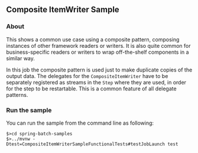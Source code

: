 ## Composite ItemWriter Sample

### About

This shows a common use case using a composite pattern, composing
instances of other framework readers or writers.  It is also quite
common for business-specific readers or writers to wrap
off-the-shelf components in a similar way.

In this job the composite pattern is used just to make duplicate
copies of the output data.  The delegates for the
`CompositeItemWriter` have to be separately registered as
streams in the `Step` where they are used, in order for the step
to be restartable.  This is a common feature of all delegate
patterns.

### Run the sample

You can run the sample from the command line as following:

```
$>cd spring-batch-samples
$>../mvnw -Dtest=CompositeItemWriterSampleFunctionalTests#testJobLaunch test
```